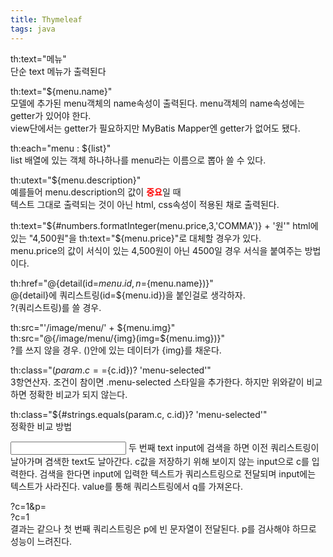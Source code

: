 ```yaml
---
title: Thymeleaf
tags: java
---
```


th:text="메뉴"   
단순 text 메뉴가 출력된다

th:text="${menu.name}"   
모델에 추가된 menu객체의 name속성이 출력된다. menu객체의 name속성에는 getter가 있어야 한다.   
view단에서는 getter가 필요하지만 MyBatis Mapper엔 getter가 없어도 됐다.

th:each="menu : ${list}"   
list 배열에 있는 객체 하나하나를 menu라는 이름으로 뽑아 쓸 수 있다.

th:utext="${menu.description}"   
예를들어 menu.description의 값이 <span style="color:red;font-weight:bold;">중요</span>일 때   
텍스트 그대로 출력되는 것이 아닌 html, css속성이 적용된 채로 출력된다.

th:text="${#numbers.formatInteger(menu.price,3,'COMMA')} + '원'"   
html에 있는 "4,500원"을 th:text="${menu.price}"로 대체할 경우가 있다.   
menu.price의 값이 서식이 있는 4,500원이 아닌 4500일 경우 서식을 붙여주는 방법이다.

th:href="@{detail(id=${menu.id}, n=${menu.name})}"   
@{detail}에 쿼리스트링(id=${menu.id})을 붙인걸로 생각하자.   
?(쿼리스트링)를 쓸 경우.

th:src="'/image/menu/' + ${menu.img}"   
th:src="@{/image/menu/{img}(img=${menu.img})}"   
?를 쓰지 않을 경우. ()안에 있는 데이터가 {img}를 채운다.

th:class="(${param.c}==${c.id})? 'menu-selected'"   
3항연산자. 조건이 참이면 .menu-selected 스타일을 추가한다. 하지만 위와같이 비교하면 정확한 비교가 되지 않는다.

th:class="${#strings.equals(param.c, c.id)}? 'menu-selected'"   
정확한 비교 방법

<input type="hidden" name="c" th:value="${param.c}">   
<input type="text" name="q" th:value="${param.q}">   
두 번째 text input에 검색을 하면 이전 쿼리스트링이 날아가며 겸색한 text도 날아간다.   
c값을 저장하기 위해 보이지 않는 input으로 c를 입력한다.   
검색을 한다면 input에 입력한 텍스트가 쿼리스트링으로 전달되며 input에는 텍스트가 사라진다. value를 통해 쿼리스트링에서 q를 가져온다.


?c=1&p=   
?c=1   
결과는 같으나 첫 번째 쿼리스트링은 p에 빈 문자열이 전달된다. p를 검사해야 하므로 성능이 느려진다.


